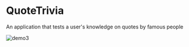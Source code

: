 # QuoteTrivia
An application that tests a user's knowledge on quotes by famous people

![demo3](https://user-images.githubusercontent.com/65484407/92030529-c6ed3600-ed2c-11ea-97a5-f3e424d04051.gif)
